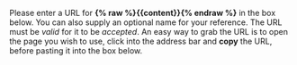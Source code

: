 Please enter a URL for **{% raw %}{{content}}{% endraw %}** in the box below. You can also supply an optional name for your reference. The URL must be *valid* for it to be *accepted*. An easy way to grab the URL is to open the page you wish to use, click into the address bar and **copy** the URL, before pasting it into the box below.